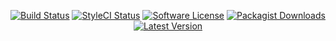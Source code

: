 <p align="center">
<a href="https://github.com/serv-tec/fbns-react/actions?query=workflow%3ATests"><img src="https://img.shields.io/github/actions/workflow/status/serv-tec/fbns-react/tests.yml?label=Tests&style=flat-square" alt="Build Status"></img></a>
<a href="https://github.styleci.io/repos/6816335"><img src="https://github.styleci.io/repos/6816335/shield" alt="StyleCI Status"></img></a>
<a href="LICENSE"><img src="https://img.shields.io/badge/license-MIT-brightgreen?style=flat-square" alt="Software License"></img></a>
<a href="https://packagist.org/packages/m4tthumphrey/php-gitlab-api"><img src="https://img.shields.io/packagist/dt/m4tthumphrey/php-gitlab-api?style=flat-square" alt="Packagist Downloads"></img></a>
<a href="https://github.com/serv-tec/fbns-react/releases"><img src="https://img.shields.io/github/release/serv-tec/fbns-react?style=flat-square" alt="Latest Version"></img></a>
</p>
